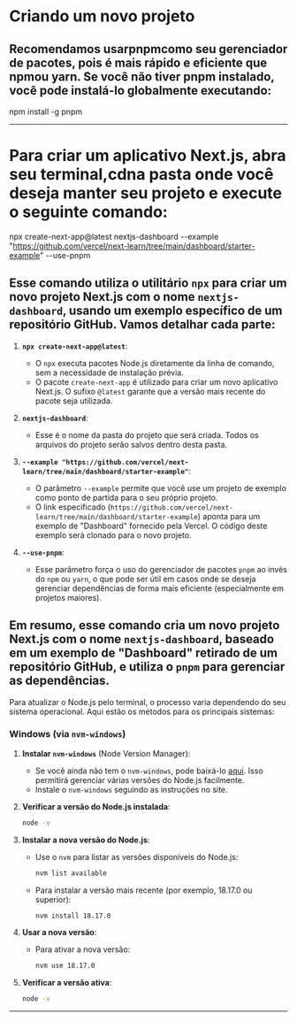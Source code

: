 # Criando um novo projeto
## Recomendamos usarpnpmcomo seu gerenciador de pacotes, pois é mais rápido e eficiente que npmou yarn. Se você não tiver pnpm instalado, você pode instalá-lo globalmente executando: ##
npm install -g pnpm

-------------------------------------------------------------------------------------------------------
# Para criar um aplicativo Next.js, abra seu terminal,cdna pasta onde você deseja manter seu projeto e execute o seguinte comando: 

npx create-next-app@latest nextjs-dashboard --example "https://github.com/vercel/next-learn/tree/main/dashboard/starter-example" --use-pnpm


## Esse comando utiliza o utilitário `npx` para criar um novo projeto Next.js com o nome `nextjs-dashboard`, usando um exemplo específico de um repositório GitHub. Vamos detalhar cada parte:

1. **`npx create-next-app@latest`**: 
   - O `npx` executa pacotes Node.js diretamente da linha de comando, sem a necessidade de instalação prévia.
   - O pacote `create-next-app` é utilizado para criar um novo aplicativo Next.js. O sufixo `@latest` garante que a versão mais recente do pacote seja utilizada.

2. **`nextjs-dashboard`**:
   - Esse é o nome da pasta do projeto que será criada. Todos os arquivos do projeto serão salvos dentro desta pasta.

3. **`--example "https://github.com/vercel/next-learn/tree/main/dashboard/starter-example"`**:
   - O parâmetro `--example` permite que você use um projeto de exemplo como ponto de partida para o seu próprio projeto.
   - O link especificado (`https://github.com/vercel/next-learn/tree/main/dashboard/starter-example`) aponta para um exemplo de "Dashboard" fornecido pela Vercel. O código deste exemplo será clonado para o novo projeto.

4. **`--use-pnpm`**:
   - Esse parâmetro força o uso do gerenciador de pacotes `pnpm` ao invés do `npm` ou `yarn`, o que pode ser útil em casos onde se deseja gerenciar dependências de forma mais eficiente (especialmente em projetos maiores).

Em resumo, esse comando cria um novo projeto Next.js com o nome `nextjs-dashboard`, baseado em um exemplo de "Dashboard" retirado de um repositório GitHub, e utiliza o `pnpm` para gerenciar as dependências.
----------------------------------------------------------------------------------------------------------

Para atualizar o Node.js pelo terminal, o processo varia dependendo do seu sistema operacional. Aqui estão os métodos para os principais sistemas:

### **Windows (via `nvm-windows`)**

1. **Instalar `nvm-windows`** (Node Version Manager):
   - Se você ainda não tem o `nvm-windows`, pode baixá-lo [aqui](https://github.com/coreybutler/nvm-windows/releases). Isso permitirá gerenciar várias versões do Node.js facilmente.
   - Instale o `nvm-windows` seguindo as instruções no site.

2. **Verificar a versão do Node.js instalada**:
   ```bash
   node -v
   ```

3. **Instalar a nova versão do Node.js**:
   - Use o `nvm` para listar as versões disponíveis do Node.js:
     ```bash
     nvm list available
     ```
   - Para instalar a versão mais recente (por exemplo, 18.17.0 ou superior):
     ```bash
     nvm install 18.17.0
     ```

4. **Usar a nova versão**:
   - Para ativar a nova versão:
     ```bash
     nvm use 18.17.0
     ```

5. **Verificar a versão ativa**:
   ```bash
   node -v
   ```
----------------------------------------------------------------------------------------------------------
